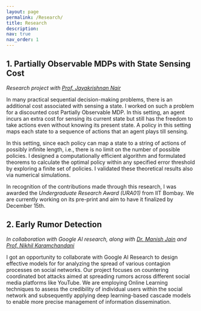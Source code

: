 ```yaml
---
layout: page
permalink: /Research/
title: Research
description: 
nav: true
nav_order: 1
---
```


## 1. Partially Observable MDPs with State Sensing Cost 
_Research project with [Prof. Jayakrishnan Nair ](https://www.ee.iitb.ac.in/~jayakrishnan.nair/)_    

In many practical sequential decision-making problems, there is an additional cost associated with sensing a state. I worked on such a problem for a discounted cost Partially Observable MDP. In this setting, an agent incurs an extra cost for sensing its current state but still has the freedom to take actions even without knowing its present state. A policy in this setting maps each state to a sequence of actions that an agent plays till sensing.  

In this setting, since each policy can map a state to a string of actions of possibly infinite length, i.e., there is no limit on the number of possible policies. I designed a computationally efficient algorithm and formulated theorems to calculate the optimal policy within any specified error threshold by exploring a finite set of policies. I validated these theoretical results also via numerical simulations.  

In recognition of the contributions made through this research, I was awarded the *Undergraduate Research Award (URA01)* from IIT Bombay. We are currently working on its pre-print and aim to have it finalized by December 15th.

## 2. Early Rumor Detection 
_In collaboration with Google AI research, along with [Dr. Manish Jain](https://www.linkedin.com/in/manish-jain-kj2020/) and [Prof. Nikhil Karamchandani](https://sites.google.com/site/nikhilkaram/)_  


I got an opportunity to collaborate with Google AI Research to design effective models for for analyzing the spread of various contagion processes on social networks. Our project focuses on countering coordinated bot attacks aimed at spreading rumors across different social media platforms like YouTube.  We are employing Online Learning techniques to assess the credibility of individual users within the social network and subsequently applying deep learning-based cascade models to enable more precise  management of information dissemination.
